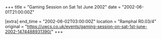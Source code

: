 +++
title = "Gaming Session on Sat 1st June 2002"
date = "2002-06-01T21:00:00Z"

[extra]
end_time = "2002-06-02T03:00:00Z"
location = "Ramphal R0.03/4"
original = "https://uwcs.co.uk/events/gaming-session-on-sat-1st-june-2002-1474488931390/"
+++



